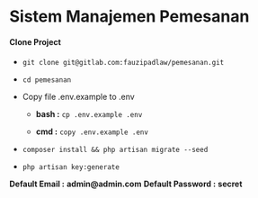 # Sistem Manajemen Pemesanan

#### Clone Project

* `git clone git@gitlab.com:fauzipadlaw/pemesanan.git`

* `cd pemesanan`

* Copy file .env.example to .env

  * **bash :** `cp .env.example .env`

  * **cmd  :** `copy .env.example .env`

* `composer install && php artisan migrate --seed`

* `php artisan key:generate`

**Default Email    :** __admin@admin.com__
**Default Password :** __secret__
